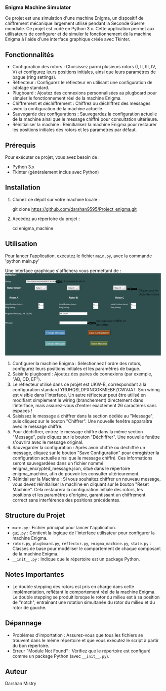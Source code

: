 
### Enigma Machine Simulator

Ce projet est une simulation d'une machine Enigma, un dispositif de chiffrement mécanique largement utilisé pendant la Seconde Guerre mondiale. Ce projet est codé en Python 3.x. Cette application permet aux utilisateurs de configurer et de simuler le fonctionnement de la machine Enigma à l'aide d'une interface graphique créée avec Tkinter.

## Fonctionnalités

- Configuration des rotors : Choisissez parmi plusieurs rotors (I, II, III, IV, V) et configurez leurs positions initiales, ainsi que leurs paramètres de bague (ring settings).
- Réflecteur : Configurez le réflecteur en utilisant une configuration de câblage standard.
- Plugboard : Ajoutez des connexions personnalisées au plugboard pour simuler le fonctionnement réel de la machine Enigma.
- Chiffrement et déchiffrement : Chiffrez ou déchiffrez des messages avec la configuration de la machine actuelle.
- Sauvegarde des configurations : Sauvegardez la configuration actuelle de la machine ainsi que le message chiffré pour consultation ultérieure.
- Réinitialiser la machine : Réinitialisez la machine Enigma pour restaurer les positions initiales des rotors et les paramètres par défaut.

## Prérequis

Pour exécuter ce projet, vous avez besoin de :

- Python 3.x
- Tkinter (généralement inclus avec Python)

## Installation

1. Clonez ce dépôt sur votre machine locale :
  
   git clone https://github.com/darshan9595/Project_enigma.git
  
2. Accédez au répertoire du projet :
  
   cd enigma_machine
  

## Utilisation

Pour lancer l'application, exécutez le fichier `main.py`, avec la commande  'python main.py'



Une interface graphique s'affichera vous permettant de :
![Image Interphase](./ImageInterphase.png)


1. Configurer la machine Enigma : Sélectionnez l'ordre des rotors, configurez leurs positions initiales et les paramètres de bague.
2. Saisir le plugboard : Ajoutez des paires de connexions (par exemple, "AB, CD, EF").
3. Le réflecteur utilisé dans ce projet est UKW-B, correspondant à la configuration standard YRUHQSLDPXNGOKMIEBFZCWVJAT. Son wiring est visible dans l'interface. Un autre réflecteur peut être utilisé en modifiant simplement le wiring (branchement) directement dans l'interface, mais assurez-vous d'entrer exactement 26 caractères sans espaces ! 
4. Saisissez le message à chiffrer dans la section dédiée au "Message", puis cliquez sur le bouton "Chiffrer". Une nouvelle fenêtre apparaîtra avec le message chiffré.
5. Pour déchiffrer, entrez le message chiffré dans la même section "Message", puis cliquez sur le bouton "Déchiffrer". Une nouvelle fenêtre s'ouvrira avec le message original.
6. Sauvegarder la configuration : Après avoir chiffré ou déchiffré un message, cliquez sur le bouton "Save Configuration" pour enregistrer la configuration actuelle ainsi que le message chiffré. Ces informations seront sauvegardées dans un fichier nommé enigma_encrypted_message.json, situé dans le répertoire enigma_machine, afin de pouvoir les consulter ultérieurement.
7. Réinitialiser la Machine : Si vous souhaitez chiffrer un nouveau message, vous devez réinitialiser la machine en cliquant sur le bouton "Reset Machine". Cela restaurera la configuration initiale des rotors, les positions et les paramètres d'origine, garantissant un chiffrement correct sans interférence des positions précédentes.

## Structure du Projet

- `main.py` : Fichier principal pour lancer l'application.
- `gui.py` : Contient la logique de l'interface utilisateur pour configurer la machine Enigma.
- `rotor.py`, `plugboard.py`, `reflector.py`, `enigma_machine.py`, `state.py` : Classes de base pour modéliser le comportement de chaque composant de la machine Enigma.
- `__init__.py` : Indique que le répertoire est un package Python.

## Notes Importantes

- Le double stepping des rotors est pris en charge dans cette implémentation, reflétant le comportement réel de la machine Enigma. Le double stepping se produit lorsque le rotor du milieu est à sa position de "notch", entraînant une rotation simultanée du rotor du milieu et du rotor de gauche.

## Dépannage

- Problèmes d'importation : Assurez-vous que tous les fichiers se trouvent dans le même répertoire et que vous exécutez le script à partir du bon répertoire.
- Erreur "Module Not Found" : Vérifiez que le répertoire est configuré comme un package Python (avec `__init__.py`).


## Auteur

Darshan Mistry

